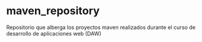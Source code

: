 # maven_repository

Repositorio que alberga los proyectos maven realizados durante el curso de desarrollo de aplicaciones web (DAW)
